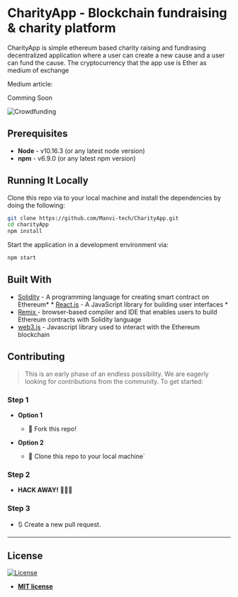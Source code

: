 # CharityApp - Blockchain fundraising & charity platform

CharityApp is simple ethereum based charity raising and fundrasing decentralized application where a user can create a new cause and a user can fund the cause. The cryptocurrency that the app use is Ether as medium of exchange

Medium article:

Comming Soon

![Crowdfunding](https://media.giphy.com/media/Wt6vhnRXuFgf7ANykb/giphy.gif)

## Prerequisites

* **Node** - v10.16.3 (or any latest node version)
* **npm** - v6.9.0 (or any latest npm version)

## Running It Locally

Clone this repo via to your local machine and install the dependencies by doing the following:

```bash
git clone https://github.com/Manvi-tech/CharityApp.git
cd charityApp
npm install
```

Start the application in a development environment via:

```bash
npm start
```

## Built With

* [Solidity](https://solidity.readthedocs.io/en/v0.6.2/) - A programming language for creating smart contract on Ethereum*   * [React.js](https://reactjs.org/) - A JavaScript library for building user interfaces *
* [Remix ](https://remix.ethereum.org) - browser-based compiler and IDE that enables users to build Ethereum contracts with Solidity language
* [web3.js](https://github.com/ethereum/web3.js/) - Javascript library used to interact with the Ethereum blockchain 

## Contributing

> This is an early phase of an endless possibility. We are eagerly looking for contributions from the community.
> To get started:

### Step 1

- **Option 1**

  - 🍴 Fork this repo!

- **Option 2**
  - 👯 Clone this repo to your local machine`

### Step 2

- **HACK AWAY!** 🔨🔨🔨

### Step 3

- 🔃 Create a new pull request.

---
## License

[![License](http://img.shields.io/:license-mit-blue.svg?style=flat-square)](http://badges.mit-license.org)

- **[MIT license](http://opensource.org/licenses/mit-license.php)**
